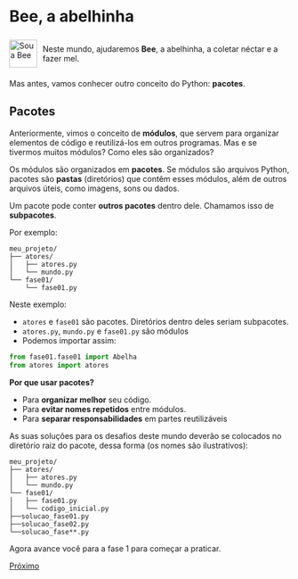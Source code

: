 # Bee, a abelhinha

<div style="display: flex; align-items: center;">
    <img src="atores/abelha_leste.gif" alt="Sou a Bee"
            style="width:50px; margin-right:10px;">
    <p>Neste mundo, ajudaremos <strong>Bee</strong>, a abelhinha, a coletar
        néctar e a fazer mel.
    </p>
</div>

Mas antes, vamos conhecer outro conceito do Python: **pacotes**.


## Pacotes

Anteriormente, vimos o conceito de **módulos**, que servem para organizar
elementos de código e reutilizá-los em outros programas. Mas e se tivermos
muitos módulos? Como eles são organizados?

Os módulos são organizados em **pacotes**. Se módulos são arquivos Python,
pacotes são **pastas** (diretórios) que contêm esses módulos, além de outros
arquivos úteis, como imagens, sons ou dados.

Um pacote pode conter **outros pacotes** dentro dele. Chamamos isso de
**subpacotes**.

Por exemplo:

```
meu_projeto/
├── atores/
│   ├── atores.py
│   └── mundo.py
└── fase01/
    └── fase01.py
```

Neste exemplo:

- `atores` e `fase01` são pacotes. Diretórios dentro deles seriam subpacotes.
- `atores.py`, `mundo.py` e `fase01.py` são módulos
- Podemos importar assim:

```python
from fase01.fase01 import Abelha
from atores import atores
```

**Por que usar pacotes?**

- Para **organizar melhor** seu código.
- Para **evitar nomes repetidos** entre módulos.
- Para **separar responsabilidades** em partes reutilizáveis 

As suas soluções para os desafios deste mundo deverão se colocados no diretório
raiz do pacote, dessa forma (os nomes são ilustrativos):

```
meu_projeto/
├── atores/
│   ├── atores.py
│   └── mundo.py
└── fase01/
│   ├── fase01.py
│   └── codigo_inicial.py
├──solucao_fase01.py
├──solucao_fase02.py
└──solucao_fase**.py
```

Agora avance você para a fase 1 para começar a praticar.


[Próximo](fase01/README.md)

